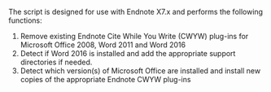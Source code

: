 The script is designed for use with Endnote X7.x and performs the following functions:

1. Remove existing Endnote Cite While You Write (CWYW) plug-ins for Microsoft Office 2008, Word 2011 and Word 2016
2. Detect if Word 2016 is installed and add the appropriate support directories if needed.
3. Detect which version(s) of Microsoft Office are installed and install new copies of the appropriate Endnote CWYW plug-ins